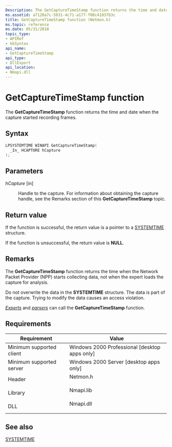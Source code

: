 ```yaml
---
Description: The GetCaptureTimeStamp function returns the time and date when the capture started recording frames.
ms.assetid: a7120a7c-5031-4c71-a177-f08c41037b3c
title: GetCaptureTimeStamp function (Netmon.h)
ms.topic: reference
ms.date: 05/31/2018
topic_type: 
- APIRef
- kbSyntax
api_name: 
- GetCaptureTimeStamp
api_type: 
- DllExport
api_location: 
- Nmapi.dll
---
```


# GetCaptureTimeStamp function

The **GetCaptureTimeStamp** function returns the time and date when the capture started recording frames.

## Syntax


```C++
LPSYSTEMTIME WINAPI GetCaptureTimeStamp(
  _In_ HCAPTURE hCapture
);
```



## Parameters

<dl> <dt>

*hCapture* \[in\]
</dt> <dd>

Handle to the capture. For information about obtaining the capture handle, see the Remarks section of this **GetCaptureTimeStamp** topic.

</dd> </dl>

## Return value

If the function is successful, the return value is a pointer to a [SYSTEMTIME](/windows/desktop/api/minwinbase/ns-minwinbase-systemtime) structure.

If the function is unsuccessful, the return value is **NULL**.

## Remarks

The **GetCaptureTimeStamp** function returns the time when the Network Packet Provider (NPP) starts collecting data, not when the expert loads the capture for analysis.

Do not overwrite the data in the **SYSTEMTIME** structure. The data is part of the capture. Trying to modify the data causes an access violation.

[*Experts*](e.md) and [*parsers*](p.md) can call the **GetCaptureTimeStamp** function.

## Requirements



| Requirement | Value |
|-------------------------------------|--------------------------------------------------------------------------------------|
| Minimum supported client<br/> | Windows 2000 Professional \[desktop apps only\]<br/>                           |
| Minimum supported server<br/> | Windows 2000 Server \[desktop apps only\]<br/>                                 |
| Header<br/>                   | <dl> <dt>Netmon.h</dt> </dl>  |
| Library<br/>                  | <dl> <dt>Nmapi.lib</dt> </dl> |
| DLL<br/>                      | <dl> <dt>Nmapi.dll</dt> </dl> |



## See also

<dl> <dt>

[SYSTEMTIME](/windows/desktop/api/minwinbase/ns-minwinbase-systemtime)
</dt> </dl>

 

